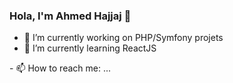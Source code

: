### Hola, I'm Ahmed Hajjaj 👋


- 🔭 I’m currently working on PHP/Symfony projets
- 🌱 I’m currently learning ReactJS
<!--
- 👯 I’m looking to collaborate on 
- 🤔 I’m looking for help with ...
- 💬 Ask me about ...
--!>
- 📫 How to reach me: ...
<!--
- 😄 Pronouns: Gmail - @gmail.com
- ⚡ Fun fact: ...
--!>
